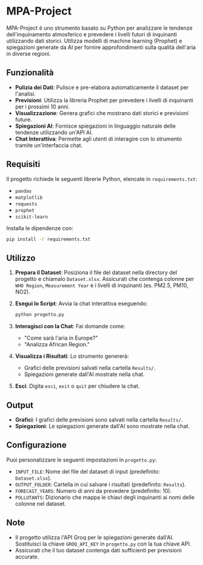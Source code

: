 # MPA-Project

MPA-Project è uno strumento basato su Python per analizzare le tendenze dell'inquinamento atmosferico e prevedere i livelli futuri di inquinanti utilizzando dati storici. Utilizza modelli di machine learning (Prophet) e spiegazioni generate da AI per fornire approfondimenti sulla qualità dell'aria in diverse regioni.

## Funzionalità

- **Pulizia dei Dati**: Pulisce e pre-elabora automaticamente il dataset per l'analisi.
- **Previsioni**: Utilizza la libreria Prophet per prevedere i livelli di inquinanti per i prossimi 10 anni.
- **Visualizzazione**: Genera grafici che mostrano dati storici e previsioni future.
- **Spiegazioni AI**: Fornisce spiegazioni in linguaggio naturale delle tendenze utilizzando un'API AI.
- **Chat Interattiva**: Permette agli utenti di interagire con lo strumento tramite un'interfaccia chat.

## Requisiti

Il progetto richiede le seguenti librerie Python, elencate in `requirements.txt`:

- `pandas`
- `matplotlib`
- `requests`
- `prophet`
- `scikit-learn`

Installa le dipendenze con:

```bash
pip install -r requirements.txt
```

## Utilizzo

1. **Prepara il Dataset**: Posiziona il file del dataset nella directory del progetto e chiamalo `Dataset.xlsx`. Assicurati che contenga colonne per `WHO Region`, `Measurement Year` e i livelli di inquinanti (es. PM2.5, PM10, NO2).

2. **Esegui lo Script**: Avvia la chat interattiva eseguendo:

   ```bash
   python progetto.py
   ```

3. **Interagisci con la Chat**: Fai domande come:

   - "Come sarà l'aria in Europe?"
   - "Analizza African Region."

4. **Visualizza i Risultati**: Lo strumento genererà:

   - Grafici delle previsioni salvati nella cartella `Results/`.
   - Spiegazioni generate dall'AI mostrate nella chat.

5. **Esci**: Digita `esci`, `exit` o `quit` per chiudere la chat.

## Output

- **Grafici**: I grafici delle previsioni sono salvati nella cartella `Results/`.
- **Spiegazioni**: Le spiegazioni generate dall'AI sono mostrate nella chat.

## Configurazione

Puoi personalizzare le seguenti impostazioni in `progetto.py`:

- `INPUT_FILE`: Nome del file del dataset di input (predefinito: `Dataset.xlsx`).
- `OUTPUT_FOLDER`: Cartella in cui salvare i risultati (predefinito: `Results`).
- `FORECAST_YEARS`: Numero di anni da prevedere (predefinito: 10).
- `POLLUTANTS`: Dizionario che mappa le chiavi degli inquinanti ai nomi delle colonne nel dataset.

## Note

- Il progetto utilizza l'API Groq per le spiegazioni generate dall'AI. Sostituisci la chiave `GROQ_API_KEY` in `progetto.py` con la tua chiave API.
- Assicurati che il tuo dataset contenga dati sufficienti per previsioni accurate.
